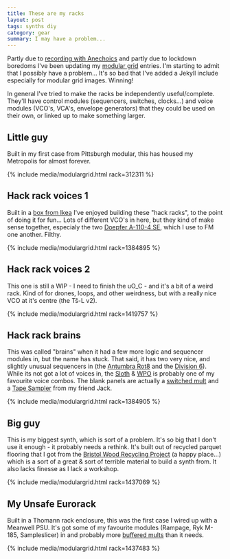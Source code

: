 ```yaml
---
title: These are my racks
layout: post
tags: synths diy
category: gear
summary: I may have a problem...
---
```


Partly due to [recording with Anechoics](https://anechoics.uk/recordings/2020/10/11/Album.html) and partly due to lockdown boredoms I've been updating my [modular grid](https://www.modulargrid.net/) entries. I'm starting to admit that I possibly have a problem... It's so bad that I've added a Jekyll include especially for modular grid images. Winning!

In general I've tried to make the racks be independently useful/complete. They'll have control modules (sequencers, switches, clocks...) and voice modules (VCO's, VCA's, envelope generators) that they could be used on their own, or linked up to make something larger.

## Little guy

Built in my first case from Pittsburgh modular, this has housed my Metropolis for almost forever.  

{% include media/modulargrid.html rack=312311 %}

## Hack rack voices 1

Built in a [box from Ikea](https://anechoics.uk/gear/2020/05/17/Second-mini-gig-rig.html) I've enjoyed building these "hack racks", to the point of doing it for fun... Lots of different VCO's in here, but they kind of make sense together, especialy the two [Doepfer A-110-4 SE](https://www.modulargrid.net/e/doepfer-a-110-4-se), which I use to FM one another. Filthy.

{% include media/modulargrid.html rack=1384895 %}

## Hack rack voices 2

This one is still a WIP - I need to finish the uO_C -  and it's a bit of a weird rack. Kind of for drones, loops, and other weirdness, but with a really nice VCO at it's centre (the Tš-L v2).

{% include media/modulargrid.html rack=1419757 %}

## Hack rack brains

This was called "brains" when it had a few more logic and sequencer modules in, but the name has stuck. That said, it has two very nice, and slightly unusual sequencers in (the [Antumbra Rot8](https://www.modulargrid.net/e/antumbra-rot8) and the [Division 6](https://www.modulargrid.net/e/division-6-dual-mini-sequencer)). While its not got a lot of voices in, the [Sloth](https://www.modulargrid.net/e/nonlinearcircuits-sloth-chaos-4hp) & [WPO](https://www.modulargrid.net/e/dove-audio-waveplane-oscillator) is probably one of my favourite voice combos. The blank panels are actually a [switched mult](https://www.etsy.com/listing/890304003/beepboop-eurorack-switched-multiple) and a [Tape Sampler](https://www.etsy.com/uk/listing/876369994/eurorack-tape-sampler-prebuilt-old-stock) from my friend Jack.

{% include media/modulargrid.html rack=1384905 %}

## Big guy

This is my biggest synth, which is sort of a problem. It's so big that I don't use it enough - it probably needs a rethink. It's built out of recycled parquet flooring that I got from the [Bristol Wood Recycling Project](https://www.bwrp.org.uk/) (a happy place...) which is a sort of a great & sort of terrible material to build a synth from. It also lacks finesse as I lack a workshop. 

{% include media/modulargrid.html rack=1437069 %}

## My Unsafe Eurorack

Built in a Thomann rack enclosure, this was the first case I wired up with a Meanwell PSU. It's got some of my favourite modules (Rampage, Ryk M-185, Sampleslicer) in and probably more [buffered mults](https://www.modulargrid.net/e/other-unknown-double-buff) than it needs.

{% include media/modulargrid.html rack=1437483 %}

